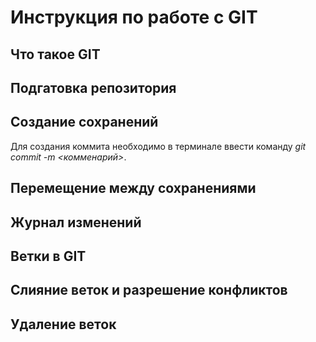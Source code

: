 # Инструкция по работе с GIT

## Что такое GIT

## Подгатовка репозитория

## Создание сохранений
Для создания коммита необходимо в терминале ввести команду *git commit -m <комменарий>*.

## Перемещение между сохранениями

##  Журнал изменений

## Ветки в GIT

## Слияние веток и разрешение конфликтов

## Удаление веток

